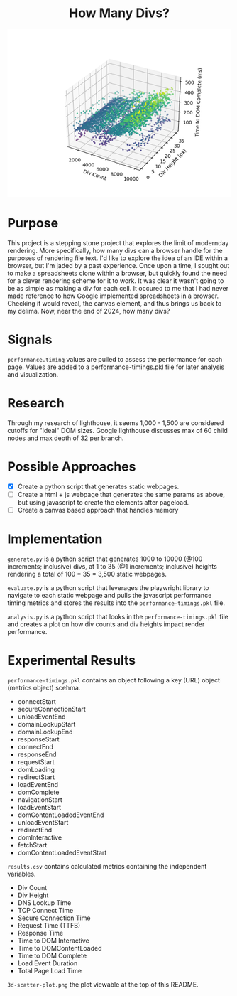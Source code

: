 <h1 align="center">
    How Many Divs?
</h1>

<p align="center">
  <img src="data/3d-scatter-plot.png">
</p>

# Purpose

This project is a stepping stone project that explores the limit of modernday rendering.
More specifically, how many divs can a browser handle for the purposes of rendering file text.
I'd like to explore the idea of an IDE within a browser, but I'm jaded by a past experience.
Once upon a time, I sought out to make a spreadsheets clone within a browser, but quickly found the need for a clever rendering scheme for it to work.
It was clear it wasn't going to be as simple as making a div for each cell.
It occured to me that I had never made reference to how Google implemented spreadsheets in a browser.
Checking it would reveal, the canvas element, and thus brings us back to my delima.
Now, near the end of 2024, how many divs?

# Signals

`performance.timing` values are pulled to assess the performance for each page. Values are added to a performance-timings.pkl file for later analysis and visualization.

# Research

Through my research of lighthouse, it seems 1,000 - 1,500 are considered cutoffs for "ideal" DOM sizes.
Google lighthouse discusses max of 60 child nodes and max depth of 32 per branch.

# Possible Approaches

- [x] Create a python script that generates static webpages.
- [ ] Create a html + js webpage that generates the same params as above, but using javascript to create the elements after pageload.
- [ ] Create a canvas based approach that handles memory

# Implementation

`generate.py` is a python script that generates 1000 to 10000 (@100 increments; inclusive) divs, at 1 to 35 (@1 increments; inclusive) heights rendering a total of 100 * 35 = 3,500 static webpages.

`evaluate.py` is a python script that leverages the playwright library to navigate to each static webpage and pulls the javascript performance timing metrics and stores the results into the `performance-timings.pkl` file.

`analysis.py` is a python script that looks in the `performance-timings.pkl` file and creates a plot on how div counts and div heights impact render performance.

# Experimental Results

`performance-timings.pkl` contains an object following a key (URL) object (metrics object) scehma.
- connectStart
- secureConnectionStart
- unloadEventEnd
- domainLookupStart
- domainLookupEnd
- responseStart
- connectEnd
- responseEnd
- requestStart
- domLoading
- redirectStart
- loadEventEnd
- domComplete
- navigationStart
- loadEventStart
- domContentLoadedEventEnd
- unloadEventStart
- redirectEnd
- domInteractive
- fetchStart
- domContentLoadedEventStart

`results.csv` contains calculated metrics containing the independent variables.
- Div Count
- Div Height
- DNS Lookup Time
- TCP Connect Time
- Secure Connection Time
- Request Time (TTFB)
- Response Time
- Time to DOM Interactive
- Time to DOMContentLoaded
- Time to DOM Complete
- Load Event Duration
- Total Page Load Time

`3d-scatter-plot.png` the plot viewable at the top of this README.
